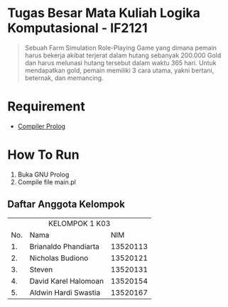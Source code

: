 # Tugas Besar Mata Kuliah Logika Komputasional - IF2121
> Sebuah Farm Simulation Role-Playing Game yang dimana pemain harus bekerja akibat terjerat dalam hutang sebanyak 200.000 Gold dan harus melunasi hutang tersebut dalam waktu 365 hari. Untuk mendapatkan gold, pemain memiliki 3 cara utama, yakni bertani, beternak, dan memancing.

# Requirement
* [Compiler Prolog](http://www.gprolog.org/#download)

# How To Run
1. Buka GNU Prolog
2. Compile file main.pl

## Daftar Anggota Kelompok

<table>

<tr><td colspan = 3 align = "center">KELOMPOK 1 K03</td></tr>
<tr><td>No.</td><td>Nama</td><td>NIM</td></tr>
<tr><td>1.</td><td>Brianaldo Phandiarta</td><td>13520113</td></tr>
<tr><td>2.</td><td>Nicholas Budiono</td><td>13520121</td></tr>
<tr><td>3.</td><td>Steven</td><td>13520131</td></tr>
<tr><td>4.</td><td>David Karel Halomoan</td><td>13520154</td></tr>
<tr><td>5.</td><td>Aldwin Hardi Swastia</td><td>13520167</td></tr>

</table>